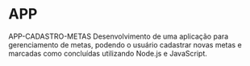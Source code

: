 # APP

APP-CADASTRO-METAS
Desenvolvimento de uma aplicação para gerenciamento de metas, podendo o usuário cadastrar novas metas e marcadas como concluídas utilizando Node.js e JavaScript. 
